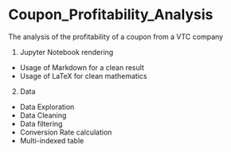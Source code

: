 # Coupon_Profitability_Analysis
The analysis of the profitability of a coupon from a VTC company

1. Jupyter Notebook rendering
* Usage of Markdown for a clean result
* Usage of LaTeX for clean mathematics
2. Data 
* Data Exploration
* Data Cleaning
* Data filtering
* Conversion Rate calculation
* Multi-indexed table

